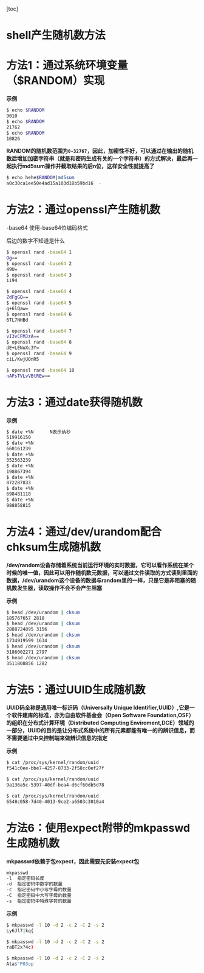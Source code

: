 [toc]



# shell产生随机数方法

# 方法1：通过系统环境变量（$RANDOM）实现

**示例**

```sh
$ echo $RANDOM
9010
$ echo $RANDOM
21762
$ echo $RANDOM
10826
```



**RANDOM的随机数范围为`0-32767`，因此，加密性不好，可以通过在输出的随机数后增加加密字符串（就是和密码生成有关的一个字符串）的方式解决，最后再一起执行md5sum操作并截取结果的后n位，这样安全性就提高了**

```sh
$ echo hehe$RANDOM|md5sum
a0c30ca1ee50e4ad15a103d18b59bd16  -
```





# 方法2：通过openssl产生随机数

-base64	使用-base64位编码格式	

后边的数字不知道是什么

```sh
$ openssl rand -base64 1
Og==
$ openssl rand -base64 2
49U=
$ openssl rand -base64 3
ii94

$ openssl rand -base64 4
ZdFgGQ==
$ openssl rand -base64 5
g+6lQaw=
$ openssl rand -base64 6
6TL7NHBd

$ openssl rand -base64 7
vI3vCFMJzA==
$ openssl rand -base64 8
dE+LENuXc3Y=
$ openssl rand -base64 9
ciL/KwjUQnR5

$ openssl rand -base64 10
nAFsTVLvVBtREw==
```



# 方法3：通过date获得随机数

**示例**

```sh
$ date +%N		N表示纳秒
519916150
$ date +%N
660161239
$ date +%N
352563239
$ date +%N
198867394
$ date +%N
872287833
$ date +%N
698481118
$ date +%N
988858815
```





# 方法4：通过/dev/urandom配合chksum生成随机数

**/dev/random设备存储着系统当前运行环境的实时数据，它可以看作系统在某个时候的唯一值，因此可以用作随机数元数据，可以通过文件读取的方式读到里面的数据，/dev/urandom这个设备的数据与random里的一样，只是它是非阻塞的随机数发生器，读取操作不会不会产生阻塞**

**示例**

```sh
$ head /dev/urandom | cksum
185767657 2818
$ head /dev/urandom | cksum
2888724895 3156
$ head /dev/urandom | cksum
1734919599 1634
$ head /dev/urandom | cksum
3186002271 2797
$ head /dev/urandom | cksum
3511808856 1282
```



# 方法5：通过UUID生成随机数

**UUID码全称是通用唯一标识码（Universally Unique Identifier,UUID）,它是一个软件建库的标准，亦为自由软件基金会（Open Software Foundation,OSF）的组织在分布式计算环境（Distributed Computing Enviroment,DCE）领域的一部分，UUID的目的是让分布式系统中的所有元素都能有唯一的的辨识信息，而不需要通过中央控制端来做辨识信息的指定**



**示例**

```sh
$ cat /proc/sys/kernel/random/uuid
f541c0ee-bbe7-4257-8733-2f58cc0ef27f

$ cat /proc/sys/kernel/random/uuid
9a136a5c-5397-40df-bea4-d6cf60db5d78

$ cat /proc/sys/kernel/random/uuid
6548c058-7d40-4013-9ce2-a6503c3010a4
```





# 方法6：使用expect附带的mkpasswd生成随机数

**mkpasswd依赖于包expect，因此需要先安装expect包**

```sh
mkpasswd
-l	指定密码长度
-d	指定密码中数字的数量
-c	指定密码中小写字母的数量
-C	指定密码中大写字母的数量
-s	指定密码中特殊字符的数量
```



**示例**

```sh
$ mkpasswd -l 10 -d 2 -c 2 -C 2 -s 2
Ly6Jl7|kq{

$ mkpasswd -l 10 -d 2 -c 2 -C 2 -s 2
raBT2x?4c)

$ mkpasswd -l 10 -d 2 -c 2 -C 2 -s 2
Ata$"P03op
```

